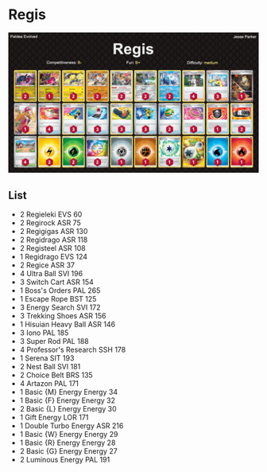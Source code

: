 # Regis

![decklist](../../!Images/Standard/5BST-PAL/Regis.PNG)

## List
* 2 Regieleki EVS 60
* 2 Regirock ASR 75
* 2 Regigigas ASR 130
* 2 Regidrago ASR 118
* 2 Registeel ASR 108
* 1 Regidrago EVS 124
* 2 Regice ASR 37
* 4 Ultra Ball SVI 196
* 3 Switch Cart ASR 154
* 1 Boss's Orders PAL 265
* 1 Escape Rope BST 125
* 3 Energy Search SVI 172
* 3 Trekking Shoes ASR 156
* 1 Hisuian Heavy Ball ASR 146
* 3 Iono PAL 185
* 3 Super Rod PAL 188
* 4 Professor's Research SSH 178
* 1 Serena SIT 193
* 2 Nest Ball SVI 181
* 2 Choice Belt BRS 135
* 4 Artazon PAL 171
* 1 Basic {M} Energy Energy 34
* 1 Basic {F} Energy Energy 32
* 2 Basic {L} Energy Energy 30
* 1 Gift Energy LOR 171
* 1 Double Turbo Energy ASR 216
* 1 Basic {W} Energy Energy 29
* 1 Basic {R} Energy Energy 28
* 2 Basic {G} Energy Energy 27
* 2 Luminous Energy PAL 191
